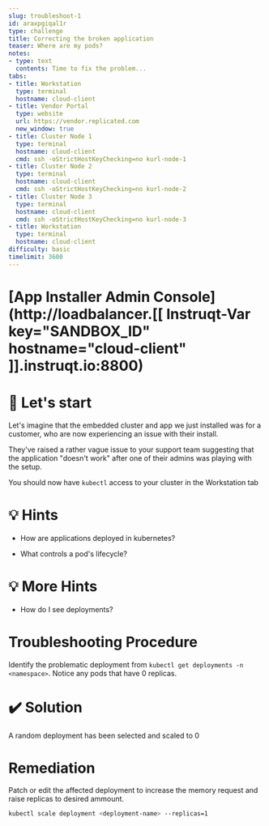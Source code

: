 ```yaml
---
slug: troubleshoot-1
id: araxpgiqal1r
type: challenge
title: Correcting the broken application
teaser: Where are my pods?
notes:
- type: text
  contents: Time to fix the problem...
tabs:
- title: Workstation
  type: terminal
  hostname: cloud-client
- title: Vendor Portal
  type: website
  url: https://vendor.replicated.com
  new_window: true
- title: Cluster Node 1
  type: terminal
  hostname: cloud-client
  cmd: ssh -oStrictHostKeyChecking=no kurl-node-1
- title: Cluster Node 2
  type: terminal
  hostname: cloud-client
  cmd: ssh -oStrictHostKeyChecking=no kurl-node-2
- title: Cluster Node 3
  type: terminal
  hostname: cloud-client
  cmd: ssh -oStrictHostKeyChecking=no kurl-node-3
- title: Workstation
  type: terminal
  hostname: cloud-client
difficulty: basic
timelimit: 3600
---
```

# [App Installer Admin Console](http://loadbalancer.[[ Instruqt-Var key="SANDBOX_ID" hostname="cloud-client" ]].instruqt.io:8800)

🚀 Let's start
================

Let's imagine that the embedded cluster and app we just installed was for a customer, who are now experiencing an issue with their install.

They've raised a rather vague issue to your support team suggesting that the application "doesn't work" after one of their admins was playing with the setup.

You should now have `kubectl` access to your cluster in the Workstation tab

💡 Hints
=================

- How are applications deployed in kubernetes?

- What controls a pod's lifecycle?

💡 More Hints
=================

- How do I see deployments?

Troubleshooting Procedure
=================

Identify the problematic deployment from `kubectl get deployments -n <namespace>`.  Notice any pods that have 0 replicas.

✔️ Solution
=================

A random deployment has been selected and scaled to 0

Remediation
=================

Patch or edit the affected deployment to increase the memory request and raise replicas to desired ammount.

```bash
kubectl scale deployment <deployment-name> --replicas=1
```
